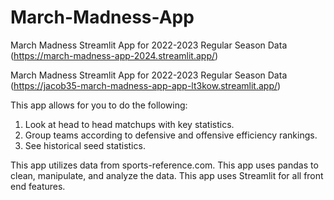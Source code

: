 # March-Madness-App
March Madness Streamlit App for 2022-2023 Regular Season Data
(https://march-madness-app-2024.streamlit.app/)

March Madness Streamlit App for 2022-2023 Regular Season Data
(https://jacob35-march-madness-app-app-lt3kow.streamlit.app/)

This app allows for you to do the following:
1. Look at head to head matchups with key statistics.
2. Group teams according to defensive and offensive efficiency rankings.
3. See historical seed statistics.

This app utilizes data from sports-reference.com. This app uses pandas to clean, manipulate, and analyze the data. This app uses Streamlit for all front end features. 
